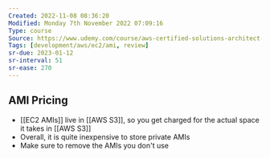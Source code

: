 ```yaml
---
Created: 2022-11-08 08:36:20
Modified: Monday 7th November 2022 07:09:16
Type: course
Source: https://www.udemy.com/course/aws-certified-solutions-architect-associate-saa-c01/?xref=E0Aed11STH4LPUQvCz0GJFABTmM=
Tags: [development/aws/ec2/ami, review]
sr-due: 2023-01-12
sr-interval: 51
sr-ease: 270
---
```


## AMI Pricing

- [[EC2 AMIs]] live in [[AWS S3]], so you get charged for the actual space it takes in [[AWS S3]]
- Overall, it is quite inexpensive to store private AMIs
- Make sure to remove the AMIs you don't use